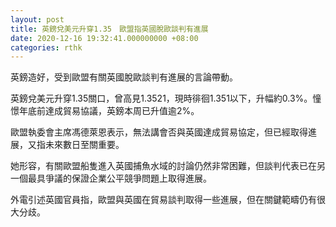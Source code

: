 ```yaml
---
layout: post
title: 英鎊兌美元升穿1.35　歐盟指英國脫歐談判有進展
date: 2020-12-16 19:32:41.000000000 +08:00
categories: rthk
---
```


英鎊造好，受到歐盟有關英國脫歐談判有進展的言論帶動。

英鎊兌美元升穿1.35關口，曾高見1.3521，現時徘徊1.351以下，升幅約0.3%。憧憬年底前達成貿易協議，英鎊本周已升值逾2%。

歐盟執委會主席馮德萊恩表示，無法講會否與英國達成貿易協定，但已經取得進展，又指未來數日至關重要。

她形容，有關歐盟船隻進入英國捕魚水域的討論仍然非常困難，但談判代表已在另一個最具爭議的保證企業公平競爭問題上取得進展。

外電引述英國官員指，歐盟與英國在貿易談判取得一些進展，但在關鍵範疇仍有很大分歧。
